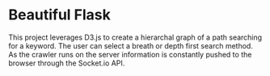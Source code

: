 # Beautiful Flask 
This project leverages D3.js to create a hierarchal graph of a path searching for a keyword. The user can select a breath or depth first search method. As the crawler runs on the server information is constantly pushed to the browser through the Socket.io API. 
